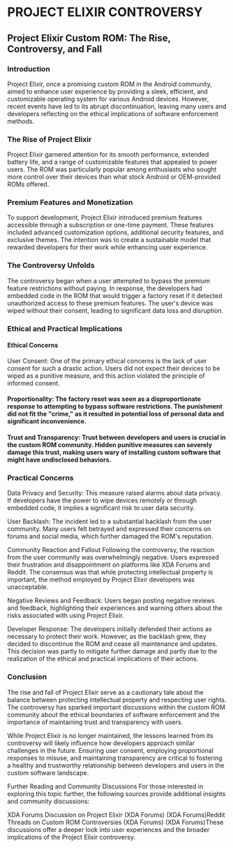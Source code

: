# PROJECT ELIXIR CONTROVERSY

## Project Elixir Custom ROM: The Rise, Controversy, and Fall
### Introduction

Project Elixir, once a promising custom ROM in the Android community, aimed to enhance user experience by providing a sleek, efficient, and customizable operating system for various Android devices. However, recent events have led to its abrupt discontinuation, leaving many users and developers reflecting on the ethical implications of software enforcement methods.

### The Rise of Project Elixir

Project Elixir garnered attention for its smooth performance, extended battery life, and a range of customizable features that appealed to power users. The ROM was particularly popular among enthusiasts who sought more control over their devices than what stock Android or OEM-provided ROMs offered.

### Premium Features and Monetization

To support development, Project Elixir introduced premium features accessible through a subscription or one-time payment. These features included advanced customization options, additional security features, and exclusive themes. The intention was to create a sustainable model that rewarded developers for their work while enhancing user experience.

### The Controversy Unfolds

The controversy began when a user attempted to bypass the premium feature restrictions without paying. In response, the developers had embedded code in the ROM that would trigger a factory reset if it detected unauthorized access to these premium features. The user's device was wiped without their consent, leading to significant data loss and disruption.

### Ethical and Practical Implications

#### Ethical Concerns
User Consent: One of the primary ethical concerns is the lack of user consent for such a drastic action. Users did not expect their devices to be wiped as a punitive measure, and this action violated the principle of informed consent.

#### Proportionality: The factory reset was seen as a disproportionate response to attempting to bypass software restrictions. The punishment did not fit the "crime," as it resulted in potential loss of personal data and significant inconvenience.

#### Trust and Transparency: Trust between developers and users is crucial in the custom ROM community. Hidden punitive measures can severely damage this trust, making users wary of installing custom software that might have undisclosed behaviors.

### Practical Concerns

Data Privacy and Security: This measure raised alarms about data privacy. If developers have the power to wipe devices remotely or through embedded code, it implies a significant risk to user data security.

User Backlash: The incident led to a substantial backlash from the user community. Many users felt betrayed and expressed their concerns on forums and social media, which further damaged the ROM's reputation.

Community Reaction and Fallout
Following the controversy, the reaction from the user community was overwhelmingly negative. Users expressed their frustration and disappointment on platforms like XDA Forums and Reddit. The consensus was that while protecting intellectual property is important, the method employed by Project Elixir developers was unacceptable.

Negative Reviews and Feedback: Users began posting negative reviews and feedback, highlighting their experiences and warning others about the risks associated with using Project Elixir.

Developer Response: The developers initially defended their actions as necessary to protect their work. However, as the backlash grew, they decided to discontinue the ROM and cease all maintenance and updates. This decision was partly to mitigate further damage and partly due to the realization of the ethical and practical implications of their actions.

### Conclusion
The rise and fall of Project Elixir serve as a cautionary tale about the balance between protecting intellectual property and respecting user rights. The controversy has sparked important discussions within the custom ROM community about the ethical boundaries of software enforcement and the importance of maintaining trust and transparency with users.

While Project Elixir is no longer maintained, the lessons learned from its controversy will likely influence how developers approach similar challenges in the future. Ensuring user consent, employing proportional responses to misuse, and maintaining transparency are critical to fostering a healthy and trustworthy relationship between developers and users in the custom software landscape.

Further Reading and Community Discussions
For those interested in exploring this topic further, the following sources provide additional insights and community discussions:

XDA Forums Discussion on Project Elixir​ (XDA Forums)​​ (XDA Forums)​
Reddit Threads on Custom ROM Controversies​ (XDA Forums)​​ (XDA Forums)​
These discussions offer a deeper look into user experiences and the broader implications of the Project Elixir controversy.
